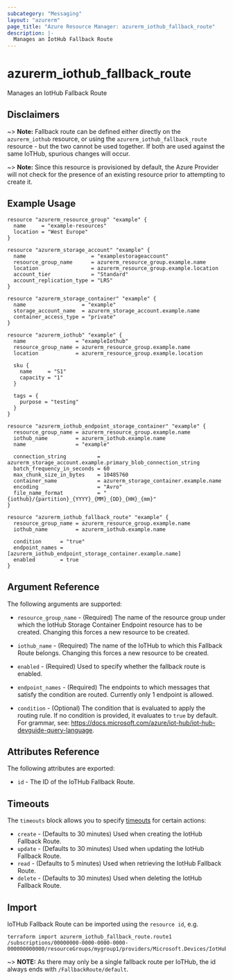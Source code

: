 ```yaml
---
subcategory: "Messaging"
layout: "azurerm"
page_title: "Azure Resource Manager: azurerm_iothub_fallback_route"
description: |-
  Manages an IotHub Fallback Route
---
```


# azurerm_iothub_fallback_route

Manages an IotHub Fallback Route

## Disclaimers

~> **Note:** Fallback route can be defined either directly on the `azurerm_iothub` resource, or using the `azurerm_iothub_fallback_route` resource - but the two cannot be used together. If both are used against the same IoTHub, spurious changes will occur.

~> **Note:** Since this resource is provisioned by default, the Azure Provider will not check for the presence of an existing resource prior to attempting to create it.

## Example Usage

```hcl
resource "azurerm_resource_group" "example" {
  name     = "example-resources"
  location = "West Europe"
}

resource "azurerm_storage_account" "example" {
  name                     = "examplestorageaccount"
  resource_group_name      = azurerm_resource_group.example.name
  location                 = azurerm_resource_group.example.location
  account_tier             = "Standard"
  account_replication_type = "LRS"
}

resource "azurerm_storage_container" "example" {
  name                  = "example"
  storage_account_name  = azurerm_storage_account.example.name
  container_access_type = "private"
}

resource "azurerm_iothub" "example" {
  name                = "exampleIothub"
  resource_group_name = azurerm_resource_group.example.name
  location            = azurerm_resource_group.example.location

  sku {
    name     = "S1"
    capacity = "1"
  }

  tags = {
    purpose = "testing"
  }
}

resource "azurerm_iothub_endpoint_storage_container" "example" {
  resource_group_name = azurerm_resource_group.example.name
  iothub_name         = azurerm_iothub.example.name
  name                = "example"

  connection_string          = azurerm_storage_account.example.primary_blob_connection_string
  batch_frequency_in_seconds = 60
  max_chunk_size_in_bytes    = 10485760
  container_name             = azurerm_storage_container.example.name
  encoding                   = "Avro"
  file_name_format           = "{iothub}/{partition}_{YYYY}_{MM}_{DD}_{HH}_{mm}"
}

resource "azurerm_iothub_fallback_route" "example" {
  resource_group_name = azurerm_resource_group.example.name
  iothub_name         = azurerm_iothub.example.name

  condition      = "true"
  endpoint_names = [azurerm_iothub_endpoint_storage_container.example.name]
  enabled        = true
}
```

## Argument Reference

The following arguments are supported:

* `resource_group_name` - (Required) The name of the resource group under which the IotHub Storage Container Endpoint resource has to be created. Changing this forces a new resource to be created.

* `iothub_name` - (Required) The name of the IoTHub to which this Fallback Route belongs. Changing this forces a new resource to be created.

* `enabled` - (Required) Used to specify whether the fallback route is enabled.

* `endpoint_names` - (Required) The endpoints to which messages that satisfy the condition are routed. Currently only 1 endpoint is allowed.

* `condition` - (Optional) The condition that is evaluated to apply the routing rule. If no condition is provided, it evaluates to `true` by default. For grammar, see: https://docs.microsoft.com/azure/iot-hub/iot-hub-devguide-query-language.

## Attributes Reference

The following attributes are exported:

* `id` - The ID of the IoTHub Fallback Route.

## Timeouts



The `timeouts` block allows you to specify [timeouts](https://www.terraform.io/docs/configuration/resources.html#timeouts) for certain actions:

* `create` - (Defaults to 30 minutes) Used when creating the IotHub Fallback Route.
* `update` - (Defaults to 30 minutes) Used when updating the IotHub Fallback Route.
* `read` - (Defaults to 5 minutes) Used when retrieving the IotHub Fallback Route.
* `delete` - (Defaults to 30 minutes) Used when deleting the IotHub Fallback Route.

## Import

IoTHub Fallback Route can be imported using the `resource id`, e.g.

```shell
terraform import azurerm_iothub_fallback_route.route1 /subscriptions/00000000-0000-0000-0000-000000000000/resourceGroups/mygroup1/providers/Microsoft.Devices/IotHubs/hub1/FallbackRoute/default
```
~> **NOTE:** As there may only be a single fallback route per IoTHub, the id always ends with `/FallbackRoute/default`.

